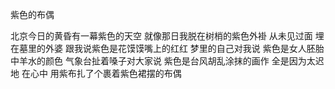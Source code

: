 紫色的布偶

北京今日的黄昏有一幕紫色的天空
就像那日我脱在树梢的紫色外褂
从未见过面  埋在墓里的外婆
跟我说紫色是花馍馍嘴上的红红
梦里的自己对我说
紫色是女人胚胎中羊水的颜色
气象台扯着嗓子对大家说
紫色是台风胡乱涂抹的画作
全是因为太迟地  在心中
用紫布扎了个裹着紫色裙摆的布偶
